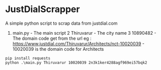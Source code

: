 # JustDialScrapper

A simple python script to scrap data from justdial.com

1. main.py - The main script
   2 Thiruvarur - The city name
   3 10890482 - The domain code get from the url eg : https://www.justdial.com/Thiruvarur/Architects/nct-10020039 - 10020039 is the domain code for Architects

```
pip install requests
python .\main.py Thiruvarur 10020039 2n3k1ker4288agf969ei57bqk2
```
